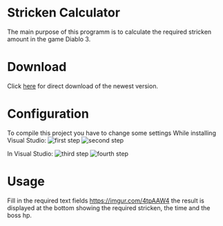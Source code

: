 # Stricken Calculator
The main purpose of this programm is to calculate the required stricken amount in the game Diablo 3.

# Download
Click [here](https://github.com/ZyRaNex/ZyRaNex.github.io/raw/master/DiabloCalcFancy.exe) for direct download of the newest version.

# Configuration
To compile this project you have to change some settings
While installing Visual Studio:
![first step](https://imgur.com/UJA3iiS)
![second step](https://imgur.com/ITDqwqY)

In Visual Studio:
![third step](https://imgur.com/gCJYDde)
![fourth step](https://imgur.com/YEooH6H)

# Usage
Fill in the required text fields
https://imgur.com/4tpAAW4
the result is displayed at the bottom showing the required stricken, the time and the boss hp.
